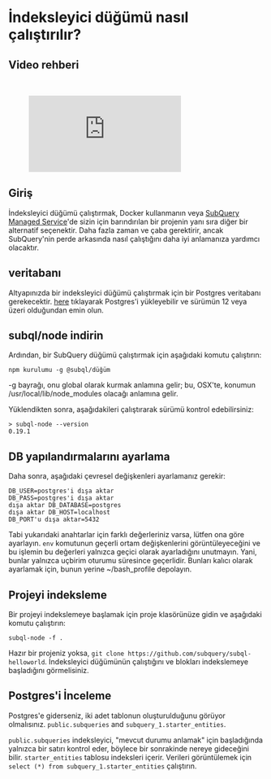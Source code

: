 # İndeksleyici düğümü nasıl çalıştırılır?

## Video rehberi

<br/>
<figure class="video_container">
  <iframe src="https://www.youtube.com/embed/QfNsR12ItnA" frameborder="0" allowfullscreen="true"></iframe>
</figure>

## Giriş

İndeksleyici düğümü çalıştırmak, Docker kullanmanın veya [SubQuery Managed Service](https://managedservice.subquery.network/)'de sizin için barındırılan bir projenin yanı sıra diğer bir alternatif seçenektir. Daha fazla zaman ve çaba gerektirir, ancak SubQuery'nin perde arkasında nasıl çalıştığını daha iyi anlamanıza yardımcı olacaktır.

## veritabanı

Altyapınızda bir indeksleyici düğümü çalıştırmak için bir Postgres veritabanı gerekecektir. [here](https://www.postgresql.org/download/) tıklayarak Postgres'i yükleyebilir ve sürümün 12 veya üzeri olduğundan emin olun.

## subql/node indirin

Ardından, bir SubQuery düğümü çalıştırmak için aşağıdaki komutu çalıştırın:

```shell
npm kurulumu -g @subql/düğüm
```

-g bayrağı, onu global olarak kurmak anlamına gelir; bu, OSX'te, konumun /usr/local/lib/node_modules olacağı anlamına gelir.

Yüklendikten sonra, aşağıdakileri çalıştırarak sürümü kontrol edebilirsiniz:

```shell
> subql-node --version
0.19.1
```

## DB yapılandırmalarını ayarlama

Daha sonra, aşağıdaki çevresel değişkenleri ayarlamanız gerekir:

```shell
DB_USER=postgres'i dışa aktar
DB_PASS=postgres'i dışa aktar
dışa aktar DB_DATABASE=postgres
dışa aktar DB_HOST=localhost
DB_PORT'u dışa aktar=5432
```

Tabi yukarıdaki anahtarlar için farklı değerleriniz varsa, lütfen ona göre ayarlayın. `env` komutunun geçerli ortam değişkenlerini görüntüleyeceğini ve bu işlemin bu değerleri yalnızca geçici olarak ayarladığını unutmayın. Yani, bunlar yalnızca uçbirim oturumu süresince geçerlidir. Bunları kalıcı olarak ayarlamak için, bunun yerine ~/bash_profile depolayın.

## Projeyi indeksleme

Bir projeyi indekslemeye başlamak için proje klasörünüze gidin ve aşağıdaki komutu çalıştırın:

```shell
subql-node -f .
```

Hazır bir projeniz yoksa, `git clone https://github.com/subquery/subql-helloworld`. İndeksleyici düğümünün çalıştığını ve blokları indekslemeye başladığını görmelisiniz.

## Postgres'i İnceleme

Postgres'e giderseniz, iki adet tablonun oluşturulduğunu görüyor olmalısınız. `public.subqueries` and `subquery_1.starter_entities`.

`public.subqueries` indeksleyici, "mevcut durumu anlamak" için başladığında yalnızca bir satırı kontrol eder, böylece bir sonrakinde nereye gideceğini bilir. `starter_entities` tablosu indeksleri içerir. Verileri görüntülemek için `select (*) from subquery_1.starter_entities` çalıştırın.

